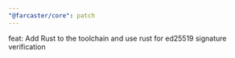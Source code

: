 ```yaml
---
"@farcaster/core": patch
---
```


feat: Add Rust to the toolchain and use rust for ed25519 signature verification
